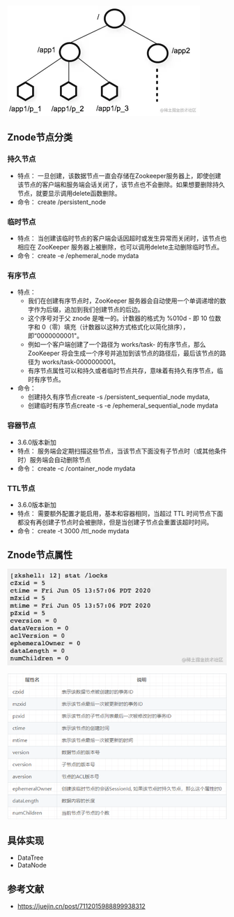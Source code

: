 ![img.png](img.png)

## Znode节点分类

### 持久节点
- 特点： 一旦创建，该数据节点一直会存储在Zookeeper服务器上，即使创建该节点的客户端和服务端会话关闭了，该节点也不会删除。如果想要删除持久节点，就要显示调用delete函数删除。
- 命令： create /persistent_node

### 临时节点
- 特点： 当创建该临时节点的客户端会话因超时或发生异常而关闭时，该节点也相应在 ZooKeeper 服务器上被删除，也可以调用delete主动删除临时节点。
- 命令： create -e /ephemeral_node mydata

### 有序节点
- 特点： 
  - 我们在创建有序节点时，ZooKeeper 服务器会自动使用一个单调递增的数字作为后缀，追加到我们创建节点的后边。
  - 这个序号对于父 znode 是唯一的。计数器的格式为 %010d - 即 10 位数字和 0（零）填充（计数器以这种方式格式化以简化排序），即“0000000001"。
  - 例如一个客户端创建了一个路径为 works/task- 的有序节点，那么 ZooKeeper 将会生成一个序号并追加到该节点的路径后，最后该节点的路径为 works/task-0000000001。
  - 有序节点属性可以和持久或者临时节点共存，意味着有持久有序节点，临时有序节点。
- 命令： 
  - 创建持久有序节点create -s /persistent_sequential_node mydata,
  - 创建临时有序节点create -s -e /ephemeral_sequential_node mydata

### 容器节点
- 3.6.0版本新加
- 特点： 服务端会定期扫描这些节点，当该节点下面没有子节点时（或其他条件时）服务端会自动删除节点
- 命令： create -c /container_node mydata

### TTL节点
- 3.6.0版本新加
- 特点： 需要额外配置才能启用，基本和容器相同，当超过 TTL 时间节点下面都没有再创建子节点时会被删除，但是当创建子节点会重置该超时时间。
- 命令： create -t 3000 /ttl_node mydata

## Znode节点属性
![img_1.png](img_1.png)

![img_2.png](img_2.png)

## 具体实现
- DataTree 
- DataNode


## 参考文献
- https://juejin.cn/post/7112015988899938312
